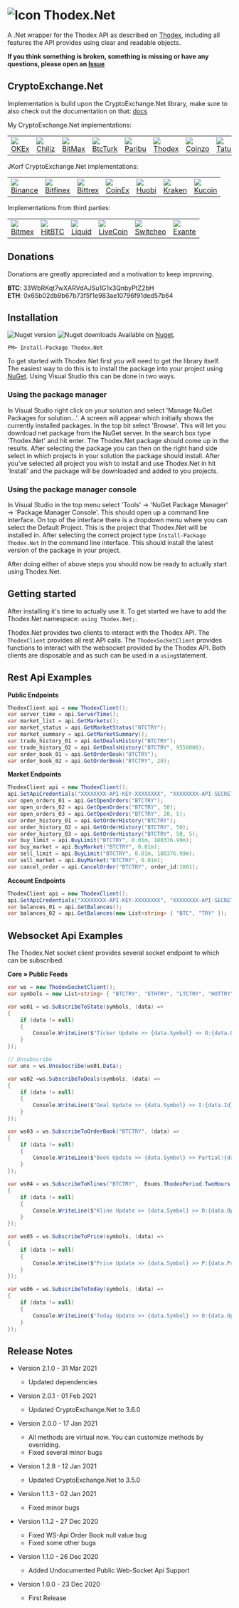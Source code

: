 ﻿# ![Icon](https://github.com/burakoner/Thodex.Net/blob/master/Thodex.Net/Icon/icon.png?raw=true) Thodex.Net 

A .Net wrapper for the Thodex API as described on [Thodex](https://api.thodex.com), including all features the API provides using clear and readable objects.

**If you think something is broken, something is missing or have any questions, please open an [Issue](https://github.com/burakoner/Thodex.Net/issues)**

## CryptoExchange.Net
Implementation is build upon the CryptoExchange.Net library, make sure to also check out the documentation on that: [docs](https://github.com/JKorf/CryptoExchange.Net)

My CryptoExchange.Net implementations:
<table>
<tr>
<td><a href="https://github.com/burakoner/OKEx.Net"><img src="https://github.com/burakoner/OKEx.Net/blob/master/Okex.Net/Icon/icon.png?raw=true"></a>
<br />
<a href="https://github.com/burakoner/OKEx.Net">OKEx</a>
</td>
<td><a href="https://github.com/burakoner/Chiliz.Net"><img src="https://github.com/burakoner/Chiliz.Net/blob/master/Chiliz.Net/Icon/icon.png?raw=true"></a>
<br />
<a href="https://github.com/burakoner/Chiliz.Net">Chiliz</a>
</td>
<td><a href="https://github.com/burakoner/BitMax.Net"><img src="https://github.com/burakoner/BitMax.Net/blob/master/BitMax.Net/Icon/icon.png?raw=true"></a>
<br />
<a href="https://github.com/burakoner/BitMax.Net">BitMax</a>
</td>
<td><a href="https://github.com/burakoner/BtcTurk.Net"><img src="https://github.com/burakoner/BtcTurk.Net/blob/master/BtcTurk.Net/Icon/icon.png?raw=true"></a>
<br />
<a href="https://github.com/burakoner/BtcTurk.Net">BtcTurk</a>
</td>
<td><a href="https://github.com/burakoner/Paribu.Net"><img src="https://github.com/burakoner/Paribu.Net/blob/master/Paribu.Net/Icon/icon.png?raw=true"></a>
<br />
<a href="https://github.com/burakoner/Paribu.Net">Paribu</a>
</td>
<td><a href="https://github.com/burakoner/Thodex.Net"><img src="https://github.com/burakoner/Thodex.Net/blob/master/Thodex.Net/Icon/icon.png?raw=true"></a>
<br />
<a href="https://github.com/burakoner/Thodex.Net">Thodex</a>
</td>
<td><a href="https://github.com/burakoner/Coinzo.Net"><img src="https://github.com/burakoner/Coinzo.Net/blob/master/Coinzo.Net/Icon/icon.png?raw=true"></a>
<br />
<a href="https://github.com/burakoner/Coinzo.Net">Coinzo</a>
</td>
<td><a href="https://github.com/burakoner/Tatum.Net"><img src="https://github.com/burakoner/Tatum.Net/blob/master/Tatum.Net/Icon/icon.png?raw=true"></a>
<br />
<a href="https://github.com/burakoner/Tatum.Net">Tatum</a>
</td>
</tr>
</table>

JKorf CryptoExchange.Net implementations:
<table>
<tr>
<td><a href="https://github.com/JKorf/Binance.Net"><img src="https://github.com/JKorf/Binance.Net/blob/master/Binance.Net/Icon/icon.png?raw=true"></a>
<br />
<a href="https://github.com/JKorf/Binance.Net">Binance</a>
</td>
<td><a href="https://github.com/JKorf/Bitfinex.Net"><img src="https://github.com/JKorf/Bitfinex.Net/blob/master/Bitfinex.Net/Icon/icon.png?raw=true"></a>
<br />
<a href="https://github.com/JKorf/Bitfinex.Net">Bitfinex</a>
</td>
<td><a href="https://github.com/JKorf/Bittrex.Net"><img src="https://github.com/JKorf/Bittrex.Net/blob/master/Bittrex.Net/Icon/icon.png?raw=true"></a>
<br />
<a href="https://github.com/JKorf/Bittrex.Net">Bittrex</a>
</td>
<td><a href="https://github.com/JKorf/CoinEx.Net"><img src="https://github.com/JKorf/CoinEx.Net/blob/master/CoinEx.Net/Icon/icon.png?raw=true"></a>
<br />
<a href="https://github.com/JKorf/CoinEx.Net">CoinEx</a>
</td>
<td><a href="https://github.com/JKorf/Huobi.Net"><img src="https://github.com/JKorf/Huobi.Net/blob/master/Huobi.Net/Icon/icon.png?raw=true"></a>
<br />
<a href="https://github.com/JKorf/Huobi.Net">Huobi</a>
</td>
<td><a href="https://github.com/JKorf/Kraken.Net"><img src="https://github.com/JKorf/Kraken.Net/blob/master/Kraken.Net/Icon/icon.png?raw=true"></a>
<br />
<a href="https://github.com/JKorf/Kraken.Net">Kraken</a>
</td>
<td><a href="https://github.com/JKorf/Kucoin.Net"><img src="https://github.com/JKorf/Kucoin.Net/blob/master/Kucoin.Net/Icon/icon.png?raw=true"></a>
<br />
<a href="https://github.com/JKorf/Kucoin.Net">Kucoin</a>
</td>
</tr>
</table>

Implementations from third parties:
<table>
<tr>
<td><a href="https://github.com/ridicoulous/Bitmex.Net"><img src="https://github.com/ridicoulous/Bitmex.Net/blob/master/Bitmex.Net/Icon/icon.png"></a>
<br />
<a href="https://github.com/ridicoulous/Bitmex.Net">Bitmex</a>
</td>
<td><a href="https://github.com/intelligences/HitBTC.Net"><img src="https://github.com/intelligences/HitBTC.Net/blob/master/src/HitBTC.Net/Icon/icon.png?raw=true"></a>
<br />
<a href="https://github.com/intelligences/HitBTC.Net">HitBTC</a>
</td>
<td><a href="https://github.com/ridicoulous/LiquidQuoine.Net"><img src="https://github.com/ridicoulous/LiquidQuoine.Net/blob/master/Resources/icon.png?raw=true"></a>
<br />
<a href="https://github.com/ridicoulous/LiquidQuoine.Net">Liquid</a>
</td>
<td><a href="https://github.com/EricGarnier/LiveCoin.Net"><img src="https://github.com/EricGarnier/LiveCoin.Net/blob/master/LiveCoin.Net/Icon/icon.png?raw=true"></a>
<br />
<a href="https://github.com/EricGarnier/LiveCoin.Net">LiveCoin</a>
</td>
<td><a href="https://github.com/Zaliro/Switcheo.Net"><img src="https://github.com/Zaliro/Switcheo.Net/blob/master/Resources/switcheo-coin.png?raw=true"></a>
<br />
<a href="https://github.com/Zaliro/Switcheo.Net">Switcheo</a>
</td>
<td><a href="https://github.com/d-ugarov/Exante.Net"><img src="https://github.com/d-ugarov/Exante.Net/blob/master/Exante.Net/Icon/icon.png?raw=true"></a>
<br />
<a href="https://github.com/d-ugarov/Exante.Net">Exante</a>
</td>
</tr>
</table>

## Donations
Donations are greatly appreciated and a motivation to keep improving.

**BTC**:  33WbRKqt7wXARVdAJSu1G1x3QnbyPtZ2bH  
**ETH**:  0x65b02db9b67b73f5f1e983ae10796f91ded57b64  

## Installation
![Nuget version](https://img.shields.io/nuget/v/Thodex.Net.svg)  ![Nuget downloads](https://img.shields.io/nuget/dt/Thodex.Net.svg)
Available on [Nuget](https://www.nuget.org/packages/Thodex.Net).
```
PM> Install-Package Thodex.Net
```
To get started with Thodex.Net first you will need to get the library itself. The easiest way to do this is to install the package into your project using  [NuGet](https://www.nuget.org/packages/Thodex.Net). Using Visual Studio this can be done in two ways.

### Using the package manager
In Visual Studio right click on your solution and select 'Manage NuGet Packages for solution...'. A screen will appear which initially shows the currently installed packages. In the top bit select 'Browse'. This will let you download net package from the NuGet server. In the search box type 'Thodex.Net' and hit enter. The Thodex.Net package should come up in the results. After selecting the package you can then on the right hand side select in which projects in your solution the package should install. After you've selected all project you wish to install and use Thodex.Net in hit 'Install' and the package will be downloaded and added to you projects.

### Using the package manager console
In Visual Studio in the top menu select 'Tools' -> 'NuGet Package Manager' -> 'Package Manager Console'. This should open up a command line interface. On top of the interface there is a dropdown menu where you can select the Default Project. This is the project that Thodex.Net will be installed in. After selecting the correct project type  `Install-Package Thodex.Net`  in the command line interface. This should install the latest version of the package in your project.

After doing either of above steps you should now be ready to actually start using Thodex.Net.
## Getting started
After installing it's time to actually use it. To get started we have to add the Thodex.Net namespace:  `using Thodex.Net;`.

Thodex.Net provides two clients to interact with the Thodex API. The  `ThodexClient`  provides all rest API calls. The  `ThodexSocketClient` provides functions to interact with the websocket provided by the Thodex API. Both clients are disposable and as such can be used in a  `using`statement.

## Rest Api Examples
**Public Endpoints**
```C#
ThodexClient api = new ThodexClient();
var server_time = api.ServerTime();
var market_list = api.GetMarkets();
var market_status = api.GetMarketStatus("BTCTRY");
var market_summary = api.GetMarketSummary();
var trade_history_01 = api.GetDealsHistory("BTCTRY");
var trade_history_02 = api.GetDealsHistory("BTCTRY", 9550000);
var order_book_01 = api.GetOrderBook("BTCTRY");
var order_book_02 = api.GetOrderBook("BTCTRY", 20);
```

**Market Endpoints**
```C#
ThodexClient api = new ThodexClient();
api.SetApiCredentials("XXXXXXXX-API-KEY-XXXXXXXX", "XXXXXXXX-API-SECRET-XXXXXXXX");
var open_orders_01 = api.GetOpenOrders("BTCTRY");
var open_orders_02 = api.GetOpenOrders("BTCTRY", 50);
var open_orders_03 = api.GetOpenOrders("BTCTRY", 20, 5);
var order_history_01 = api.GetOrderHistory("BTCTRY");
var order_history_02 = api.GetOrderHistory("BTCTRY", 50);
var order_history_03 = api.GetOrderHistory("BTCTRY", 50, 5);
var buy_limit = api.BuyLimit("BTCTRY", 0.01m, 180376.99m);
var buy_market = api.BuyMarket("BTCTRY", 0.01m);
var sell_limit = api.BuyLimit("BTCTRY", 0.01m, 180376.99m);
var sell_market = api.BuyMarket("BTCTRY", 0.01m);
var cancel_order = api.CancelOrder("BTCTRY", order_id:1001);
```

**Account Endpoints**
```C#
ThodexClient api = new ThodexClient();
api.SetApiCredentials("XXXXXXXX-API-KEY-XXXXXXXX", "XXXXXXXX-API-SECRET-XXXXXXXX");
var balances_01 = api.GetBalances();
var balances_02 = api.GetBalances(new List<string> { "BTC", "TRY" });
```

## Websocket Api Examples
The Thodex.Net socket client provides several socket endpoint to which can be subscribed.

**Core » Public Feeds**
```C#
var ws = new ThodexSocketClient();
var symbols = new List<string> { "BTCTRY", "ETHTRY", "LTCTRY", "HOTTRY", "HOTUSDT", "DASHTRY", "LINKUSDT", "DOGETRY", "LINKTRY", "BATUSDT", "XRPTRY", "BATTRY", "XLMTRY", "BCHTRY", "EOSTRY", "XEMTRY", "BTGTRY", "ETCTRY", "USDTTRY", "TRXTRY", "BTTTRY", "ADATRY", "XMRTRY", "ZECTRY", "BTCUSDT", "ETHUSDT", "LTCUSDT", "DOGEUSDT", "XRPUSDT", "XLMUSDT", "BCHUSDT", "EOSUSDT", "ETCUSDT", "TRXUSDT", "ETHBTC", "TRXBTC", "XRPBTC", "LTCBTC", "BCHBTC", "XLMBTC" };

var ws01 = ws.SubscribeToState(symbols, (data) =>
{
    if (data != null)
    {
        Console.WriteLine($"Ticker Update >> {data.Symbol} >> O:{data.Open} H:{data.High} L:{data.Low} C:{data.Close} SV:{data.StockVolume} MV:{data.MoneyVolume}");
    }
});

// Unsubscribe
var uns = ws.Unsubscribe(ws01.Data);

var ws02 =ws.SubscribeToDeals(symbols, (data) =>
{
    if (data != null)
    {
        Console.WriteLine($"Deal Update >> {data.Symbol} >> I:{data.Id} T:{data.UtcTime} S:{data.Side} P:{data.Price} A:{data.Amount}");
    }
});

var ws03 = ws.SubscribeToOrderBook("BTCTRY", (data) =>
{
    if (data != null)
    {
        Console.WriteLine($"Book Update >> {data.Symbol} >> Partial:{data.IsPartial} Bids:{data.Bids.Count()} Asks:{data.Asks.Count()}");
    }
});

var ws04 = ws.SubscribeToKlines("BTCTRY",  Enums.ThodexPeriod.TwoHours, (data) =>
{
    if (data != null)
    {
        Console.WriteLine($"Kline Update >> {data.Symbol} >> O:{data.Open} H:{data.High} L:{data.Low} C:{data.Close} SV:{data.StockVolume} MV:{data.MoneyVolume}");
    }
});

var ws05 = ws.SubscribeToPrice(symbols, (data) =>
{
    if (data != null)
    {
        Console.WriteLine($"Price Update >> {data.Symbol} >> P:{data.Price}");
    }
});

var ws06 = ws.SubscribeToToday(symbols, (data) =>
{
    if (data != null)
    {
        Console.WriteLine($"Today Update >> {data.Symbol} >> O:{data.Open} H:{data.High} L:{data.Low} C:{data.Last} V:{data.Volume} D:{data.Deal}");
    }
});
```

## Release Notes
* Version 2.1.0 - 31 Mar 2021
    * Updated dependencies

* Version 2.0.1 - 01 Feb 2021
    * Updated CryptoExchange.Net to 3.6.0

* Version 2.0.0 - 17 Jan 2021
    * All methods are virtual now. You can customize methods by overriding.
    * Fixed several minor bugs

* Version 1.2.8 - 12 Jan 2021
    * Updated CryptoExchange.Net to 3.5.0

* Version 1.1.3 - 02 Jan 2021
    * Fixed minor bugs

* Version 1.1.2 - 27 Dec 2020
    * Fixed WS-Api Order Book null value bug
    * Fixed some other bugs

* Version 1.1.0 - 26 Dec 2020
    * Added Undocumented Public Web-Socket Api Support

* Version 1.0.0 - 23 Dec 2020
    * First Release